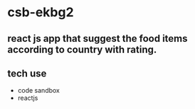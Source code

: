 # csb-ekbg2
## react js app that  suggest the food items according to country with rating.
## tech use
* code sandbox
* reactjs
